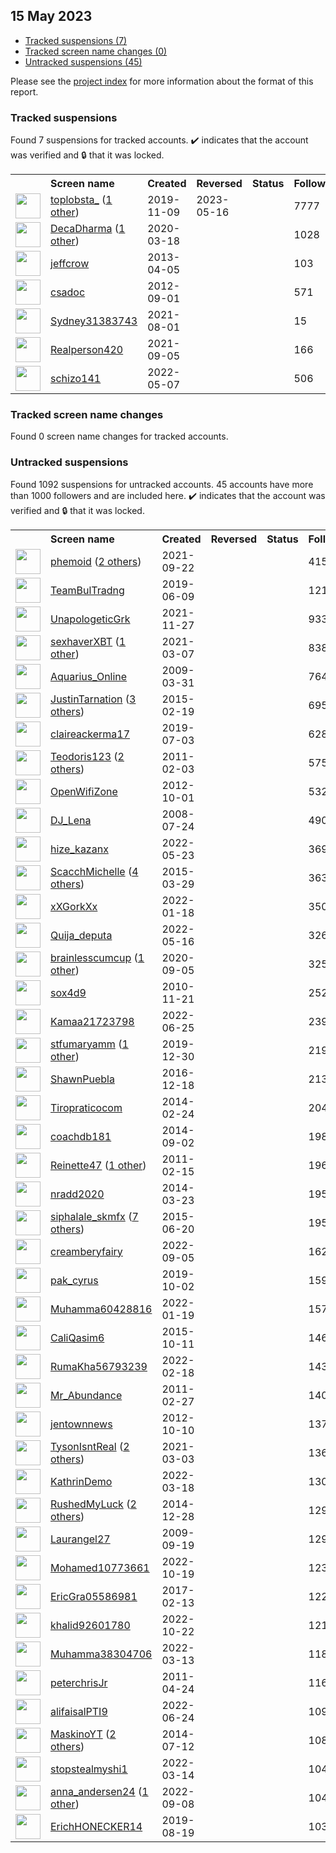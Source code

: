 ## 15 May 2023

* [Tracked suspensions (7)](#tracked-suspensions)
* [Tracked screen name changes (0)](#tracked-screen-name-changes)
* [Untracked suspensions (45)](#untracked-suspensions)

Please see the [project index](https://github.com/travisbrown/twitter-watch) for more information about the format of this report.

### Tracked suspensions

Found 7 suspensions for tracked accounts.
  ✔️ indicates that the account was verified and 🔒 that it was locked.

<table>
    <tr>
        <th></th>
        <th align="left">Screen name</th>
        <th align="left">Created</th>
        <th align="left">Reversed</th>
        <th align="left">Status</th>
        <th align="left">Followers</th>
        <th align="left">Ranking</th></tr>
    </tr>
        <tr>
            <td><a href="https://twitter.com/intent/user?user_id=1192959904757243909">
                <img src="https://pbs.twimg.com/profile_images/1587620974161190917/DzJr_XLg_normal.jpg" width="40px" height="40px" align="center"/></a>
            </td>
            <td>
                <a href="https://twitter.com/toplobsta_">toplobsta_</a>&nbsp;(<a href="https://api.memory.lol/v1/tw/id/1192959904757243909">1 other</a>)&nbsp;</td>
            <td>2019-11-09</td>
            <td>2023-05-16</td>
            <td align="center"></td>
            <td>7777</td>
            <td>828</td>
        </tr>
        <tr>
            <td><a href="https://twitter.com/intent/user?user_id=1240279792781492224">
                <img src="https://pbs.twimg.com/profile_images/1588563384433254401/dRJDHp6J_normal.jpg" width="40px" height="40px" align="center"/></a>
            </td>
            <td>
                <a href="https://twitter.com/DecaDharma">DecaDharma</a>&nbsp;(<a href="https://api.memory.lol/v1/tw/id/1240279792781492224">1 other</a>)&nbsp;</td>
            <td>2020-03-18</td>
            <td></td>
            <td align="center"></td>
            <td>1028</td>
            <td>5263</td>
        </tr>
        <tr>
            <td><a href="https://twitter.com/intent/user?user_id=1328079390">
                <img src="https://pbs.twimg.com/profile_images/1277943648815063040/XV4slwR7_normal.jpg" width="40px" height="40px" align="center"/></a>
            </td>
            <td>
                <a href="https://twitter.com/jeffcrow">jeffcrow</a></td>
            <td>2013-04-05</td>
            <td></td>
            <td align="center"></td>
            <td>103</td>
            <td>41514</td>
        </tr>
        <tr>
            <td><a href="https://twitter.com/intent/user?user_id=796308937">
                <img src="https://abs.twimg.com/sticky/default_profile_images/default_profile_normal.png" width="40px" height="40px" align="center"/></a>
            </td>
            <td>
                <a href="https://twitter.com/csadoc">csadoc</a></td>
            <td>2012-09-01</td>
            <td></td>
            <td align="center"></td>
            <td>571</td>
            <td>48542</td>
        </tr>
        <tr>
            <td><a href="https://twitter.com/intent/user?user_id=1421911601196650499">
                <img src="https://pbs.twimg.com/profile_images/1421911940998123521/2RvM09ZW_normal.jpg" width="40px" height="40px" align="center"/></a>
            </td>
            <td>
                <a href="https://twitter.com/Sydney31383743">Sydney31383743</a></td>
            <td>2021-08-01</td>
            <td></td>
            <td align="center"></td>
            <td>15</td>
            <td>51581</td>
        </tr>
        <tr>
            <td><a href="https://twitter.com/intent/user?user_id=1434624212023582720">
                <img src="https://pbs.twimg.com/profile_images/1598729264316260353/5jCHScy4_normal.jpg" width="40px" height="40px" align="center"/></a>
            </td>
            <td>
                <a href="https://twitter.com/Realperson420">Realperson420</a></td>
            <td>2021-09-05</td>
            <td></td>
            <td align="center"></td>
            <td>166</td>
            <td>55963</td>
        </tr>
        <tr>
            <td><a href="https://twitter.com/intent/user?user_id=1523040169670197249">
                <img src="https://pbs.twimg.com/profile_images/1597790940952920064/u7SeXAJA_normal.jpg" width="40px" height="40px" align="center"/></a>
            </td>
            <td>
                <a href="https://twitter.com/schizo141">schizo141</a></td>
            <td>2022-05-07</td>
            <td></td>
            <td align="center"></td>
            <td>506</td>
            <td>78042</td>
        </tr></table>

### Tracked screen name changes

Found 0 screen name changes for tracked accounts.

### Untracked suspensions

Found 1092 suspensions for untracked accounts.
45 accounts have more than 1000 followers and are included here.
  ✔️ indicates that the account was verified and 🔒 that it was locked.

<table>
    <tr>
        <th></th>
        <th align="left">Screen name</th>
        <th align="left">Created</th>
        <th align="left">Reversed</th>
        <th align="left">Status</th>
        <th align="left">Followers</th>
    </tr>
        <tr>
            <td><a href="https://twitter.com/intent/user?user_id=1440531131204472845">
                <img src="https://pbs.twimg.com/profile_images/1597896992482476033/56rFmJWa_normal.jpg" width="40px" height="40px" align="center"/></a>
            </td>
            <td>
                <a href="https://twitter.com/phemoid">phemoid</a>&nbsp;(<a href="https://api.memory.lol/v1/tw/id/1440531131204472845">2 others</a>)&nbsp;</td>
            <td>2021-09-22</td>
            <td></td>
            <td align="center"></td>
            <td>41542</td>
        </tr>
        <tr>
            <td><a href="https://twitter.com/intent/user?user_id=1137600846030524418">
                <img src="https://pbs.twimg.com/profile_images/1593962619764867072/5zlkDpTz_normal.jpg" width="40px" height="40px" align="center"/></a>
            </td>
            <td>
                <a href="https://twitter.com/TeamBulTradng">TeamBulTradng</a></td>
            <td>2019-06-09</td>
            <td></td>
            <td align="center"></td>
            <td>12146</td>
        </tr>
        <tr>
            <td><a href="https://twitter.com/intent/user?user_id=1464649030898700291">
                <img src="https://pbs.twimg.com/profile_images/1464649108547768322/32qq5ycK_normal.jpg" width="40px" height="40px" align="center"/></a>
            </td>
            <td>
                <a href="https://twitter.com/UnapologeticGrk">UnapologeticGrk</a></td>
            <td>2021-11-27</td>
            <td></td>
            <td align="center"></td>
            <td>9336</td>
        </tr>
        <tr>
            <td><a href="https://twitter.com/intent/user?user_id=1368572044573556741">
                <img src="https://pbs.twimg.com/profile_images/1595218813397655553/2lcCW3jo_normal.jpg" width="40px" height="40px" align="center"/></a>
            </td>
            <td>
                <a href="https://twitter.com/sexhaverXBT">sexhaverXBT</a>&nbsp;(<a href="https://api.memory.lol/v1/tw/id/1368572044573556741">1 other</a>)&nbsp;</td>
            <td>2021-03-07</td>
            <td></td>
            <td align="center"></td>
            <td>8387</td>
        </tr>
        <tr>
            <td><a href="https://twitter.com/intent/user?user_id=27898817">
                <img src="https://abs.twimg.com/sticky/default_profile_images/default_profile_normal.png" width="40px" height="40px" align="center"/></a>
            </td>
            <td>
                <a href="https://twitter.com/Aquarius_Online">Aquarius_Online</a></td>
            <td>2009-03-31</td>
            <td></td>
            <td align="center"></td>
            <td>7648</td>
        </tr>
        <tr>
            <td><a href="https://twitter.com/intent/user?user_id=3044947648">
                <img src="https://pbs.twimg.com/profile_images/1484296844507238406/yM2aEywr_normal.jpg" width="40px" height="40px" align="center"/></a>
            </td>
            <td>
                <a href="https://twitter.com/JustinTarnation">JustinTarnation</a>&nbsp;(<a href="https://api.memory.lol/v1/tw/id/3044947648">3 others</a>)&nbsp;</td>
            <td>2015-02-19</td>
            <td></td>
            <td align="center"></td>
            <td>6957</td>
        </tr>
        <tr>
            <td><a href="https://twitter.com/intent/user?user_id=1146386786643582976">
                <img src="https://pbs.twimg.com/profile_images/1146387760309297152/421PaGIm_normal.jpg" width="40px" height="40px" align="center"/></a>
            </td>
            <td>
                <a href="https://twitter.com/claireackerma17">claireackerma17</a></td>
            <td>2019-07-03</td>
            <td></td>
            <td align="center"></td>
            <td>6282</td>
        </tr>
        <tr>
            <td><a href="https://twitter.com/intent/user?user_id=246995082">
                <img src="https://pbs.twimg.com/profile_images/1535443909458808832/Bx3Ey5XJ_normal.jpg" width="40px" height="40px" align="center"/></a>
            </td>
            <td>
                <a href="https://twitter.com/Teodoris123">Teodoris123</a>&nbsp;(<a href="https://api.memory.lol/v1/tw/id/246995082">2 others</a>)&nbsp;</td>
            <td>2011-02-03</td>
            <td></td>
            <td align="center"></td>
            <td>5750</td>
        </tr>
        <tr>
            <td><a href="https://twitter.com/intent/user?user_id=856290655">
                <img src="https://pbs.twimg.com/profile_images/1248233605551149056/ZHNPJ3ci_normal.png" width="40px" height="40px" align="center"/></a>
            </td>
            <td>
                <a href="https://twitter.com/OpenWifiZone">OpenWifiZone</a></td>
            <td>2012-10-01</td>
            <td></td>
            <td align="center"></td>
            <td>5327</td>
        </tr>
        <tr>
            <td><a href="https://twitter.com/intent/user?user_id=15590010">
                <img src="https://pbs.twimg.com/profile_images/1563295035931537415/pFH9KdqQ_normal.jpg" width="40px" height="40px" align="center"/></a>
            </td>
            <td>
                <a href="https://twitter.com/DJ_Lena">DJ_Lena</a></td>
            <td>2008-07-24</td>
            <td></td>
            <td align="center"></td>
            <td>4905</td>
        </tr>
        <tr>
            <td><a href="https://twitter.com/intent/user?user_id=1528652751290306562">
                <img src="https://pbs.twimg.com/profile_images/1598696559243595776/S1hznHww_normal.jpg" width="40px" height="40px" align="center"/></a>
            </td>
            <td>
                <a href="https://twitter.com/hize_kazanx">hize_kazanx</a></td>
            <td>2022-05-23</td>
            <td></td>
            <td align="center"></td>
            <td>3690</td>
        </tr>
        <tr>
            <td><a href="https://twitter.com/intent/user?user_id=3125595933">
                <img src="https://pbs.twimg.com/profile_images/1552106226259218432/r44I5B-L_normal.jpg" width="40px" height="40px" align="center"/></a>
            </td>
            <td>
                <a href="https://twitter.com/ScacchMichelle">ScacchMichelle</a>&nbsp;(<a href="https://api.memory.lol/v1/tw/id/3125595933">4 others</a>)&nbsp;</td>
            <td>2015-03-29</td>
            <td></td>
            <td align="center"></td>
            <td>3630</td>
        </tr>
        <tr>
            <td><a href="https://twitter.com/intent/user?user_id=1483340537516236800">
                <img src="https://pbs.twimg.com/profile_images/1588072090262986753/2XS3AWSu_normal.jpg" width="40px" height="40px" align="center"/></a>
            </td>
            <td>
                <a href="https://twitter.com/xXGorkXx">xXGorkXx</a></td>
            <td>2022-01-18</td>
            <td></td>
            <td align="center"></td>
            <td>3500</td>
        </tr>
        <tr>
            <td><a href="https://twitter.com/intent/user?user_id=1526297005185802240">
                <img src="https://pbs.twimg.com/profile_images/1592855518871175168/oKjnC2IZ_normal.jpg" width="40px" height="40px" align="center"/></a>
            </td>
            <td>
                <a href="https://twitter.com/Quija_deputa">Quija_deputa</a></td>
            <td>2022-05-16</td>
            <td></td>
            <td align="center"></td>
            <td>3268</td>
        </tr>
        <tr>
            <td><a href="https://twitter.com/intent/user?user_id=1302180110871789572">
                <img src="https://pbs.twimg.com/profile_images/1550165796948787201/C3haTFjx_normal.jpg" width="40px" height="40px" align="center"/></a>
            </td>
            <td>
                <a href="https://twitter.com/brainlesscumcup">brainlesscumcup</a>&nbsp;(<a href="https://api.memory.lol/v1/tw/id/1302180110871789572">1 other</a>)&nbsp;</td>
            <td>2020-09-05</td>
            <td></td>
            <td align="center"></td>
            <td>3259</td>
        </tr>
        <tr>
            <td><a href="https://twitter.com/intent/user?user_id=218055566">
                <img src="https://pbs.twimg.com/profile_images/1586119383687917569/Kfh05lPh_normal.jpg" width="40px" height="40px" align="center"/></a>
            </td>
            <td>
                <a href="https://twitter.com/sox4d9">sox4d9</a></td>
            <td>2010-11-21</td>
            <td></td>
            <td align="center"></td>
            <td>2525</td>
        </tr>
        <tr>
            <td><a href="https://twitter.com/intent/user?user_id=1540608336688824321">
                <img src="https://pbs.twimg.com/profile_images/1540785676572041218/OWa4PgXq_normal.jpg" width="40px" height="40px" align="center"/></a>
            </td>
            <td>
                <a href="https://twitter.com/Kamaa21723798">Kamaa21723798</a></td>
            <td>2022-06-25</td>
            <td></td>
            <td align="center"></td>
            <td>2390</td>
        </tr>
        <tr>
            <td><a href="https://twitter.com/intent/user?user_id=1211708393607417856">
                <img src="https://pbs.twimg.com/profile_images/1575838940514467843/VcFfKzMN_normal.jpg" width="40px" height="40px" align="center"/></a>
            </td>
            <td>
                <a href="https://twitter.com/stfumaryamm">stfumaryamm</a>&nbsp;(<a href="https://api.memory.lol/v1/tw/id/1211708393607417856">1 other</a>)&nbsp;</td>
            <td>2019-12-30</td>
            <td></td>
            <td align="center"></td>
            <td>2199</td>
        </tr>
        <tr>
            <td><a href="https://twitter.com/intent/user?user_id=810540683052216320">
                <img src="https://pbs.twimg.com/profile_images/841430291512147968/qS2CF9y3_normal.jpg" width="40px" height="40px" align="center"/></a>
            </td>
            <td>
                <a href="https://twitter.com/ShawnPuebla">ShawnPuebla</a></td>
            <td>2016-12-18</td>
            <td></td>
            <td align="center"></td>
            <td>2131</td>
        </tr>
        <tr>
            <td><a href="https://twitter.com/intent/user?user_id=2362367915">
                <img src="https://pbs.twimg.com/profile_images/1587541483833511937/I47iKTKW_normal.jpg" width="40px" height="40px" align="center"/></a>
            </td>
            <td>
                <a href="https://twitter.com/Tiropraticocom">Tiropraticocom</a></td>
            <td>2014-02-24</td>
            <td></td>
            <td align="center"></td>
            <td>2040</td>
        </tr>
        <tr>
            <td><a href="https://twitter.com/intent/user?user_id=2785013120">
                <img src="https://pbs.twimg.com/profile_images/1482358581362139137/J3ytvH5q_normal.jpg" width="40px" height="40px" align="center"/></a>
            </td>
            <td>
                <a href="https://twitter.com/coachdb181">coachdb181</a></td>
            <td>2014-09-02</td>
            <td></td>
            <td align="center"></td>
            <td>1983</td>
        </tr>
        <tr>
            <td><a href="https://twitter.com/intent/user?user_id=252374864">
                <img src="https://pbs.twimg.com/profile_images/1292787440399405057/bgcg2CDk_normal.jpg" width="40px" height="40px" align="center"/></a>
            </td>
            <td>
                <a href="https://twitter.com/Reinette47">Reinette47</a>&nbsp;(<a href="https://api.memory.lol/v1/tw/id/252374864">1 other</a>)&nbsp;</td>
            <td>2011-02-15</td>
            <td></td>
            <td align="center"></td>
            <td>1966</td>
        </tr>
        <tr>
            <td><a href="https://twitter.com/intent/user?user_id=2407062727">
                <img src="https://pbs.twimg.com/profile_images/1596283606032437262/Vl0A-IRV_normal.jpg" width="40px" height="40px" align="center"/></a>
            </td>
            <td>
                <a href="https://twitter.com/nradd2020">nradd2020</a></td>
            <td>2014-03-23</td>
            <td></td>
            <td align="center"></td>
            <td>1950</td>
        </tr>
        <tr>
            <td><a href="https://twitter.com/intent/user?user_id=3337039277">
                <img src="https://pbs.twimg.com/profile_images/1043890576184274944/ToaKL3MC_normal.jpg" width="40px" height="40px" align="center"/></a>
            </td>
            <td>
                <a href="https://twitter.com/siphalale_skmfx">siphalale_skmfx</a>&nbsp;(<a href="https://api.memory.lol/v1/tw/id/3337039277">7 others</a>)&nbsp;</td>
            <td>2015-06-20</td>
            <td></td>
            <td align="center"></td>
            <td>1950</td>
        </tr>
        <tr>
            <td><a href="https://twitter.com/intent/user?user_id=1566703970508472320">
                <img src="https://pbs.twimg.com/profile_images/1568845620303269889/nYZ5_hIE_normal.jpg" width="40px" height="40px" align="center"/></a>
            </td>
            <td>
                <a href="https://twitter.com/creamberyfairy">creamberyfairy</a></td>
            <td>2022-09-05</td>
            <td></td>
            <td align="center"></td>
            <td>1629</td>
        </tr>
        <tr>
            <td><a href="https://twitter.com/intent/user?user_id=1179412845521522689">
                <img src="https://pbs.twimg.com/profile_images/1520247213330472960/zrCuTsaZ_normal.jpg" width="40px" height="40px" align="center"/></a>
            </td>
            <td>
                <a href="https://twitter.com/pak_cyrus">pak_cyrus</a></td>
            <td>2019-10-02</td>
            <td></td>
            <td align="center"></td>
            <td>1597</td>
        </tr>
        <tr>
            <td><a href="https://twitter.com/intent/user?user_id=1483661481342566400">
                <img src="https://pbs.twimg.com/profile_images/1588527312525410304/JD__NaK7_normal.jpg" width="40px" height="40px" align="center"/></a>
            </td>
            <td>
                <a href="https://twitter.com/Muhamma60428816">Muhamma60428816</a></td>
            <td>2022-01-19</td>
            <td></td>
            <td align="center"></td>
            <td>1579</td>
        </tr>
        <tr>
            <td><a href="https://twitter.com/intent/user?user_id=3929502917">
                <img src="https://pbs.twimg.com/profile_images/1597880747502833664/DEi6QFvU_normal.jpg" width="40px" height="40px" align="center"/></a>
            </td>
            <td>
                <a href="https://twitter.com/CaliQasim6">CaliQasim6</a></td>
            <td>2015-10-11</td>
            <td></td>
            <td align="center"></td>
            <td>1464</td>
        </tr>
        <tr>
            <td><a href="https://twitter.com/intent/user?user_id=1494691650790035459">
                <img src="https://pbs.twimg.com/profile_images/1494692114130558979/s6ctD5I5_normal.jpg" width="40px" height="40px" align="center"/></a>
            </td>
            <td>
                <a href="https://twitter.com/RumaKha56793239">RumaKha56793239</a></td>
            <td>2022-02-18</td>
            <td></td>
            <td align="center"></td>
            <td>1433</td>
        </tr>
        <tr>
            <td><a href="https://twitter.com/intent/user?user_id=258537744">
                <img src="https://pbs.twimg.com/profile_images/1444740403975102468/FsKt_1N5_normal.jpg" width="40px" height="40px" align="center"/></a>
            </td>
            <td>
                <a href="https://twitter.com/Mr_Abundance">Mr_Abundance</a></td>
            <td>2011-02-27</td>
            <td></td>
            <td align="center"></td>
            <td>1405</td>
        </tr>
        <tr>
            <td><a href="https://twitter.com/intent/user?user_id=871245728">
                <img src="https://pbs.twimg.com/profile_images/1421210960690225153/I8VFJwH7_normal.jpg" width="40px" height="40px" align="center"/></a>
            </td>
            <td>
                <a href="https://twitter.com/jentownnews">jentownnews</a></td>
            <td>2012-10-10</td>
            <td></td>
            <td align="center"></td>
            <td>1376</td>
        </tr>
        <tr>
            <td><a href="https://twitter.com/intent/user?user_id=1367176159264440329">
                <img src="https://pbs.twimg.com/profile_images/1591909436771246081/v5c8hsDV_normal.jpg" width="40px" height="40px" align="center"/></a>
            </td>
            <td>
                <a href="https://twitter.com/TysonIsntReal">TysonIsntReal</a>&nbsp;(<a href="https://api.memory.lol/v1/tw/id/1367176159264440329">2 others</a>)&nbsp;</td>
            <td>2021-03-03</td>
            <td></td>
            <td align="center"></td>
            <td>1368</td>
        </tr>
        <tr>
            <td><a href="https://twitter.com/intent/user?user_id=1504731223876329472">
                <img src="https://pbs.twimg.com/profile_images/1504731507285450783/645zSSwO_normal.png" width="40px" height="40px" align="center"/></a>
            </td>
            <td>
                <a href="https://twitter.com/KathrinDemo">KathrinDemo</a></td>
            <td>2022-03-18</td>
            <td></td>
            <td align="center"></td>
            <td>1307</td>
        </tr>
        <tr>
            <td><a href="https://twitter.com/intent/user?user_id=2946033064">
                <img src="https://pbs.twimg.com/profile_images/1556820544942592000/uv8OrnLV_normal.jpg" width="40px" height="40px" align="center"/></a>
            </td>
            <td>
                <a href="https://twitter.com/RushedMyLuck">RushedMyLuck</a>&nbsp;(<a href="https://api.memory.lol/v1/tw/id/2946033064">2 others</a>)&nbsp;</td>
            <td>2014-12-28</td>
            <td></td>
            <td align="center"></td>
            <td>1296</td>
        </tr>
        <tr>
            <td><a href="https://twitter.com/intent/user?user_id=75537430">
                <img src="https://pbs.twimg.com/profile_images/1195777255680696320/O1p280Bf_normal.jpg" width="40px" height="40px" align="center"/></a>
            </td>
            <td>
                <a href="https://twitter.com/Laurangel27">Laurangel27</a></td>
            <td>2009-09-19</td>
            <td></td>
            <td align="center"></td>
            <td>1295</td>
        </tr>
        <tr>
            <td><a href="https://twitter.com/intent/user?user_id=1582768274625859585">
                <img src="https://pbs.twimg.com/profile_images/1598365725340491776/FqcU7_1G_normal.jpg" width="40px" height="40px" align="center"/></a>
            </td>
            <td>
                <a href="https://twitter.com/Mohamed10773661">Mohamed10773661</a></td>
            <td>2022-10-19</td>
            <td></td>
            <td align="center"></td>
            <td>1235</td>
        </tr>
        <tr>
            <td><a href="https://twitter.com/intent/user?user_id=830947339128811520">
                <img src="https://pbs.twimg.com/profile_images/885329305902792704/A_chy-AC_normal.jpg" width="40px" height="40px" align="center"/></a>
            </td>
            <td>
                <a href="https://twitter.com/EricGra05586981">EricGra05586981</a></td>
            <td>2017-02-13</td>
            <td></td>
            <td align="center"></td>
            <td>1228</td>
        </tr>
        <tr>
            <td><a href="https://twitter.com/intent/user?user_id=1583658956806922241">
                <img src="https://abs.twimg.com/sticky/default_profile_images/default_profile_normal.png" width="40px" height="40px" align="center"/></a>
            </td>
            <td>
                <a href="https://twitter.com/khalid92601780">khalid92601780</a></td>
            <td>2022-10-22</td>
            <td></td>
            <td align="center"></td>
            <td>1214</td>
        </tr>
        <tr>
            <td><a href="https://twitter.com/intent/user?user_id=1502980817571749889">
                <img src="https://pbs.twimg.com/profile_images/1560121176223006720/hBXVctGk_normal.jpg" width="40px" height="40px" align="center"/></a>
            </td>
            <td>
                <a href="https://twitter.com/Muhamma38304706">Muhamma38304706</a></td>
            <td>2022-03-13</td>
            <td></td>
            <td align="center"></td>
            <td>1189</td>
        </tr>
        <tr>
            <td><a href="https://twitter.com/intent/user?user_id=287353699">
                <img src="https://pbs.twimg.com/profile_images/799138187897606144/LcibGBGm_normal.jpg" width="40px" height="40px" align="center"/></a>
            </td>
            <td>
                <a href="https://twitter.com/peterchrisJr">peterchrisJr</a></td>
            <td>2011-04-24</td>
            <td></td>
            <td align="center"></td>
            <td>1165</td>
        </tr>
        <tr>
            <td><a href="https://twitter.com/intent/user?user_id=1540341661317865476">
                <img src="https://pbs.twimg.com/profile_images/1555204425316290562/_E9q5bnu_normal.jpg" width="40px" height="40px" align="center"/></a>
            </td>
            <td>
                <a href="https://twitter.com/alifaisalPTI9">alifaisalPTI9</a></td>
            <td>2022-06-24</td>
            <td></td>
            <td align="center"></td>
            <td>1090</td>
        </tr>
        <tr>
            <td><a href="https://twitter.com/intent/user?user_id=2702729800">
                <img src="https://pbs.twimg.com/profile_images/1597028584090210305/q2KWdshl_normal.jpg" width="40px" height="40px" align="center"/></a>
            </td>
            <td>
                <a href="https://twitter.com/MaskinoYT">MaskinoYT</a>&nbsp;(<a href="https://api.memory.lol/v1/tw/id/2702729800">2 others</a>)&nbsp;</td>
            <td>2014-07-12</td>
            <td></td>
            <td align="center"></td>
            <td>1084</td>
        </tr>
        <tr>
            <td><a href="https://twitter.com/intent/user?user_id=1503189012244221954">
                <img src="https://pbs.twimg.com/profile_images/1503484849386143749/K4l5LkTh_normal.jpg" width="40px" height="40px" align="center"/></a>
            </td>
            <td>
                <a href="https://twitter.com/stopstealmyshi1">stopstealmyshi1</a></td>
            <td>2022-03-14</td>
            <td></td>
            <td align="center"></td>
            <td>1044</td>
        </tr>
        <tr>
            <td><a href="https://twitter.com/intent/user?user_id=1567813242927325189">
                <img src="https://pbs.twimg.com/profile_images/1577597958979260417/8g3mKj0P_normal.jpg" width="40px" height="40px" align="center"/></a>
            </td>
            <td>
                <a href="https://twitter.com/anna_andersen24">anna_andersen24</a>&nbsp;(<a href="https://api.memory.lol/v1/tw/id/1567813242927325189">1 other</a>)&nbsp;</td>
            <td>2022-09-08</td>
            <td></td>
            <td align="center"></td>
            <td>1042</td>
        </tr>
        <tr>
            <td><a href="https://twitter.com/intent/user?user_id=1163473287432851457">
                <img src="https://pbs.twimg.com/profile_images/1377300129468809228/SU5sR8I7_normal.jpg" width="40px" height="40px" align="center"/></a>
            </td>
            <td>
                <a href="https://twitter.com/ErichHONECKER14">ErichHONECKER14</a></td>
            <td>2019-08-19</td>
            <td></td>
            <td align="center"></td>
            <td>1036</td>
        </tr></table>
